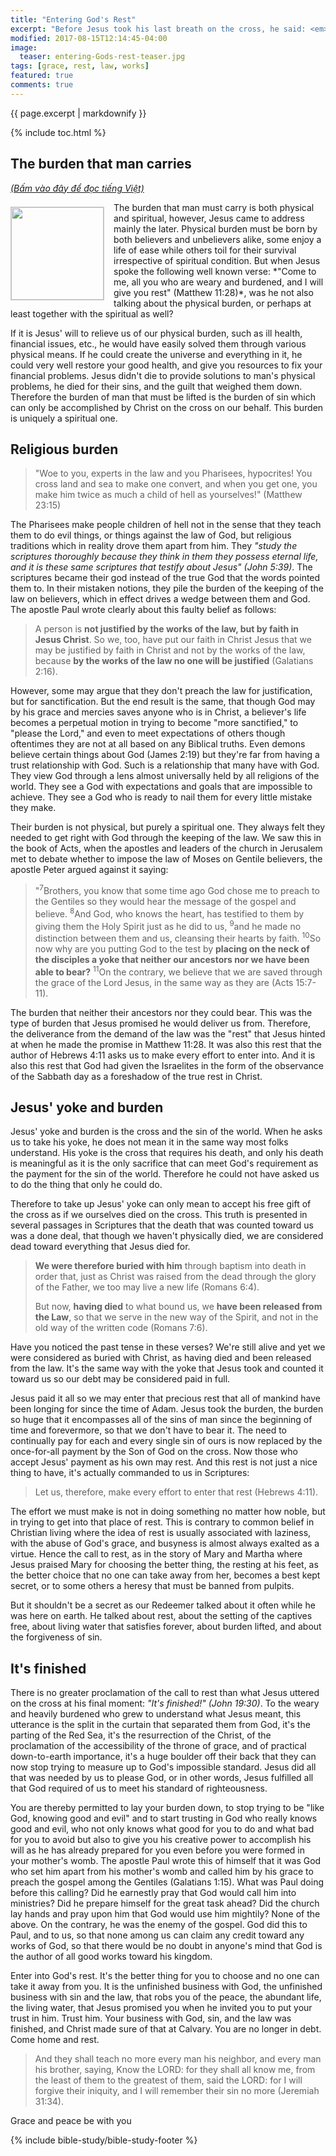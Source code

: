 ```yaml
---
title: "Entering God's Rest"
excerpt: "Before Jesus took his last breath on the cross, he said: <em>&#8220;It's finished.&#8221;</em> So just as God rested after he completed the work of creation, Jesus rested after he completed the work of saving man. It is his will that we enter this rest, yet so many Christians do not experience it, their walk with God is still weighed down with burdens as they try to achieve what only Jesus could achieve for them, and he had already done so."
modified: 2017-08-15T12:14:45-04:00
image:
  teaser: entering-Gods-rest-teaser.jpg
tags: [grace, rest, law, works] 
featured: true
comments: true
---
```


{{ page.excerpt | markdownify }}

{% include toc.html %}

## The burden that man carries
<a href="{{ site.url }}{% post_url 2017-08-15-Entering-Gods-Rest-Viet %}"><em>(Bấm vào đây để đọc tiếng Việt)</em></a>

<img alt src="{{ site.url }}/assets/images/entering-Gods-rest-teaser.jpg" style="border: 1px solid #cccccc; margin: 7px 15px 0px 0px; max-width: 100%; height: 148px; padding: 0px; float: left;">
The burden that man must carry is both physical and spiritual, however, Jesus came to address mainly the later. Physical burden must be born by both believers and unbelievers alike, some enjoy a life of ease while others toil for their survival irrespective of spiritual condition. But when Jesus spoke the following well known verse: *"Come to me, all you who are weary and burdened, and I will give you rest" (Matthew 11:28)*, was he not also talking about the physical burden, or perhaps at least together with the spiritual as well?

If it is Jesus' will to relieve us of our physical burden, such as ill health, financial issues, etc., he would have easily solved them through various physical means. If he could create the universe and everything in it, he could very well restore your good health, and give you resources to fix your financial problems. Jesus didn't die to provide solutions to man's physical problems, he died for their sins, and the guilt that weighed them down. Therefore the burden of man that must be lifted is the burden of sin which can only be accomplished by Christ on the cross on our behalf. This burden is uniquely a spiritual one.

## Religious burden
> "Woe to you, experts in the law and you Pharisees, hypocrites! You cross land and sea to make one convert, and when you get one, you make him twice as much a child of hell as yourselves!" (Matthew 23:15)

The Pharisees make people children of hell not in the sense that they teach them to do evil things, or things against the law of God, but religious traditions which in reality drove them apart from him. They *"study the scriptures thoroughly because they think in them they possess eternal life, and it is these same scriptures that testify about Jesus" (John 5:39)*. The scriptures became their god instead of the true God that the words pointed them to. In their mistaken notions, they pile the burden of the keeping of the law on believers, which in effect drives a wedge between them and God. The apostle Paul wrote clearly about this faulty belief as follows:

> A person is <strong>not justified by the works of the law, but by faith in Jesus Christ</strong>. So we, too, have put our faith in Christ Jesus that we may be justified by faith in Christ and not by the works of the law, because <strong>by the works of the law no one will be justified</strong> (Galatians 2:16).

However, some may argue that they don't preach the law for justification, but for sanctification. But the end result is the same, that though God may by his grace and mercies saves anyone who is in Christ, a believer's life becomes a perpetual motion in trying to become "more sanctified," to "please the Lord," and even to meet expectations of others though oftentimes they are not at all based on any Biblical truths. Even demons believe certain things about God (James 2:19) but they're far from having a trust relationship with God. Such is a relationship that many have with God. They view God through a lens almost universally held by all religions of the world. They see a God with expectations and goals that are impossible to achieve. They see a God who is ready to nail them for every little mistake they make.

Their burden is not physical, but purely a spiritual one. They always felt they needed to get right with God through the keeping of the law. We saw this in the book of Acts, when the apostles and leaders of the church in Jerusalem met to debate whether to impose the law of Moses on Gentile believers, the apostle Peter argued against it saying:

> "<sup>7</sup>Brothers, you know that some time ago God chose me to preach to the Gentiles so they would hear the message of the gospel and believe. <sup>8</sup>And God, who knows the heart, has testified to them by giving them the Holy Spirit just as he did to us, <sup>9</sup>and he made no distinction between them and us, cleansing their hearts by faith. <sup>10</sup>So now why are you putting God to the test by <strong>placing on the neck of the disciples a yoke that neither our ancestors nor we have been able to bear?</strong> <sup>11</sup>On the contrary, we believe that we are saved through the grace of the Lord Jesus, in the same way as they are (Acts 15:7-11).

The burden that neither their ancestors nor they could bear. This was the type of burden that Jesus promised he would deliver us from. Therefore, the deliverance from the demand of the law was the "rest" that Jesus hinted at when he made the promise in Matthew 11:28. It was also this rest that the author of Hebrews 4:11 asks us to make every effort to enter into. And it is also this rest that God had given the Israelites in the form of the observance of the Sabbath day as a foreshadow of the true rest in Christ. 

## Jesus' yoke and burden
Jesus' yoke and burden is the cross and the sin of the world. When he asks us to take his yoke, he does not mean it in the same way most folks understand. His yoke is the cross that requires his death, and only his death is meaningful as it is the only sacrifice that can meet God's requirement as the payment for the sin of the world. Therefore he could not have asked us to do the thing that only he could do.

Therefore to take up Jesus' yoke can only mean to accept his free gift of the cross as if we ourselves died on the cross. This truth is presented in several passages in Scriptures that the death that was counted toward us was a done deal, that though we haven't physically died, we are considered dead toward everything that Jesus died for.

> <strong>We were therefore buried with him</strong> through baptism into death in order that, just as Christ was raised from the dead through the glory of the Father, we too may live a new life (Romans 6:4).
> 
> But now, <strong>having died</strong> to what bound us, we <strong>have been released from the Law</strong>, so that we serve in the new way of the Spirit, and not in the old way of the written code (Romans 7:6).

Have you noticed the past tense in these verses? We're still alive and yet we were considered as buried with Christ, as having died and been released from the law. It's the same way with the yoke that Jesus took and counted it toward us so our debt may be considered paid in full.

Jesus paid it all so we may enter that precious rest that all of mankind have been longing for since the time of Adam. Jesus took the burden, the burden so huge that it encompasses all of the sins of man since the beginning of time and forevermore, so that we don't have to bear it. The need to continually pay for each and every single sin of ours is now replaced by the once-for-all payment by the Son of God on the cross. Now those who accept Jesus' payment as his own may rest. And this rest is not just a nice thing to have, it's actually commanded to us in Scriptures:

> Let us, therefore, make every effort to enter that rest (Hebrews 4:11).

The effort we must make is not in doing something no matter how noble, but in trying to get into that place of rest. This is contrary to common belief in Christian living where the idea of rest is usually associated with laziness, with the abuse of God's grace, and busyness is almost always exalted as a virtue. Hence the call to rest, as in the story of Mary and Martha where Jesus praised Mary for choosing the better thing, the resting at his feet, as the better choice that no one can take away from her, becomes a best kept secret, or to some others a heresy that must be banned from pulpits.

But it shouldn't be a secret as our Redeemer talked about it often while he was here on earth. He talked about rest, about the setting of the captives free, about living water that satisfies forever, about burden lifted, and about the forgiveness of sin.

## It's finished
There is no greater proclamation of the call to rest than what Jesus uttered on the cross at his final moment: *"It's finished!" (John 19:30)*. To the weary and heavily burdened who grew to understand what Jesus meant, this utterance is the split in the curtain that separated them from God, it's the parting of the Red Sea, it's the resurrection of the Christ, of the proclamation of the accessibility of the throne of grace, and of practical down-to-earth importance, it's a huge boulder off their back that they can now stop trying to measure up to God's impossible standard. Jesus did all that was needed by us to please God, or in other words, Jesus fulfilled all that God required of us to meet his standard of righteousness.

You are thereby permitted to lay your burden down, to stop trying to be "like God, knowing good and evil" and to start trusting in God who really knows good and evil, who not only knows what good for you to do and what bad for you to avoid but also to give you his creative power to accomplish his will as he has already prepared for you even before you were formed in your mother's womb. The apostle Paul wrote this of himself that it was God who set him apart from his mother's womb and called him by his grace to preach the gospel among the Gentiles (Galatians 1:15). What was Paul doing before this calling? Did he earnestly pray that God would call him into ministries? Did he prepare himself for the great task ahead? Did the church lay hands and pray upon him that God would use him mightily? None of the above. On the contrary, he was the enemy of the gospel. God did this to Paul, and to us, so that none among us can claim any credit toward any works of God, so that there would be no doubt in anyone's mind that God is the author of all good works toward his kingdom.

Enter into God's rest. It's the better thing for you to choose and no one can take it away from you. It is the unfinished business with God, the unfinished business with sin and the law, that robs you of the peace, the abundant life, the living water, that Jesus promised you when he invited you to put your trust in him. Trust him. Your business with God, sin, and the law was finished, and Christ made sure of that at Calvary. You are no longer in debt. Come home and rest.

> And they shall teach no more every man his neighbor, and every man his brother, saying, Know the LORD: for they shall all know me, from the least of them to the greatest of them, said the LORD: for I will forgive their iniquity, and I will remember their sin no more (Jeremiah 31:34).

Grace and peace be with you

{% include bible-study/bible-study-footer %}
